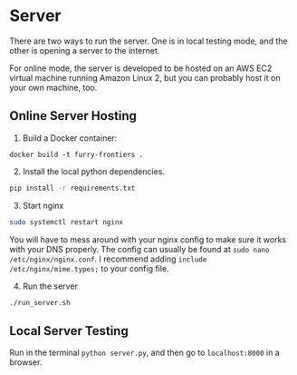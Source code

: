 # Server

There are two ways to run the server. One is in local testing mode, and the other is opening a server to the internet.

For online mode, the server is developed to be hosted on an AWS EC2 virtual machine running Amazon Linux 2, but you can probably host it on your own machine, too.

## Online Server Hosting

1. Build a Docker container:

```
docker build -t furry-frontiers .
```

2. Install the local python dependencies.

```bash
pip install -r requirements.txt
```

3. Start nginx

```bash
sudo systemctl restart nginx
```

You will have to mess around with your nginx config to make sure it works with your DNS properly.
The config can usually be found at `sudo nano /etc/nginx/nginx.conf`. I recommend adding 
`include /etc/nginx/mime.types;` to your config file.

4. Run the server

```bash
./run_server.sh
```


## Local Server Testing

Run in the terminal `python server.py`, and then go to `localhost:8000` in a browser.